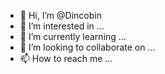 - 👋 Hi, I’m @Dincobin
- 👀 I’m interested in ...
- 🌱 I’m currently learning ...
- 💞️ I’m looking to collaborate on ...
- 📫 How to reach me ...

<!---
Dincobin/Dincobin is a ✨ special ✨ repository because its `README.md` (this file) appears on your GitHub profile.
You can click the Preview link to take a look at your changes.
--->
